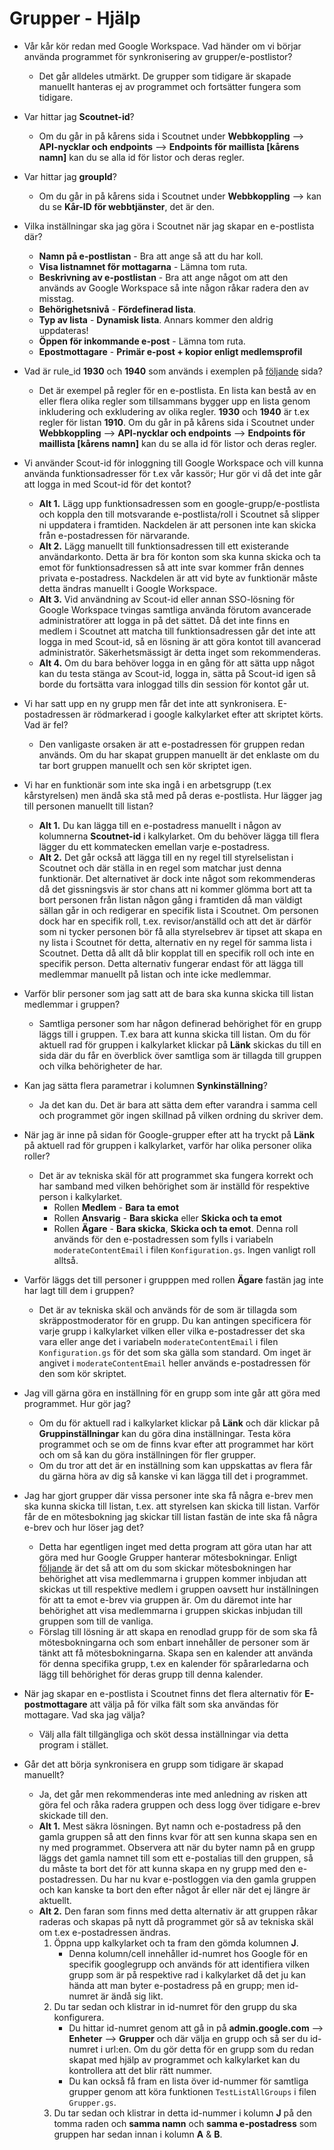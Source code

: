 # Grupper - Hjälp
* Vår kår kör redan med Google Workspace. Vad händer om vi börjar använda programmet för synkronisering av grupper/e-postlistor?
  - Det går alldeles utmärkt. De grupper som tidigare är skapade manuellt hanteras ej av programmet och fortsätter fungera som tidigare.

* Var hittar jag **Scoutnet-id**?
  - Om du går in på kårens sida i Scoutnet under **Webbkoppling** --> **API-nycklar och endpoints** --> **Endpoints för maillista [kårens namn]** kan du se alla id för listor och deras regler.

* Var hittar jag **groupId**?
  - Om du går in på kårens sida i Scoutnet under **Webbkoppling** --> kan du se **Kår-ID för webbtjänster**, det är den.

* Vilka inställningar ska jag göra i Scoutnet när jag skapar en e-postlista där?
  - **Namn på e-postlistan** - Bra att ange så att du har koll.
  - **Visa listnamnet för mottagarna** - Lämna tom ruta.
  - **Beskrivning av e-postlistan** - Bra att ange något om att den används av Google Workspace så inte någon råkar radera den av misstag.
  - **Behörighetsnivå** - **Fördefinerad lista**.
  - **Typ av lista** - **Dynamisk lista**. Annars kommer den aldrig uppdateras!
  - **Öppen för inkommande e-post** - Lämna tom ruta.
  - **Epostmottagare** - **Primär e-post + kopior enligt medlemsprofil**

* Vad är rule_id **1930** och **1940** som används i exemplen på [följande](./Grupper-Hur-gör-jag-för-att) sida?
  - Det är exempel på regler för en e-postlista. En lista kan bestå av en eller flera olika regler som tillsammans bygger upp en lista genom inkludering och exkludering av olika regler. **1930** och **1940** är t.ex regler för listan **1910**. Om du går in på kårens sida i Scoutnet under **Webbkoppling** --> **API-nycklar och endpoints** --> **Endpoints för maillista [kårens namn]** kan du se alla id för listor och deras regler.

* Vi använder Scout-id för inloggning till Google Workspace och vill kunna använda funktionsadresser för t.ex vår kassör; Hur gör vi då det inte går att logga in med Scout-id för det kontot?
  - **Alt 1.** Lägg upp funktionsadressen som en google-grupp/e-postlista och koppla den till motsvarande e-postlista/roll i Scoutnet så slipper ni uppdatera i framtiden. Nackdelen är att personen inte kan skicka från e-postadressen för närvarande.
  - **Alt 2.** Lägg manuellt till funktionsadressen till ett existerande användarkonto. Detta är bra för konton som ska kunna skicka och ta emot för funktionsadressen så att inte svar kommer från dennes privata e-postadress. Nackdelen är att vid byte av funktionär måste detta ändras manuellt i Google Workspace.  
  - **Alt 3.** Vid användning av Scout-id eller annan SSO-lösning för Google Workspace tvingas samtliga använda förutom avancerade administratörer att logga in på det sättet. Då det inte finns en medlem i Scoutnet att matcha till funktionsadressen går det inte att logga in med Scout-id, så en lösning är att göra kontot till avancerad administratör. Säkerhetsmässigt är detta inget som rekommenderas.
  - **Alt 4.** Om du bara behöver logga in en gång för att sätta upp något kan du testa stänga av Scout-id, logga in, sätta på Scout-id igen så borde du fortsätta vara inloggad tills din session för kontot går ut.

* Vi har satt upp en ny grupp men får det inte att synkronisera. E-postadressen är rödmarkerad
i google kalkylarket efter att skriptet körts. Vad är fel?
  - Den vanligaste orsaken är att e-postadressen för gruppen redan används. Om du har skapat
gruppen manuellt är det enklaste om du tar bort gruppen manuellt och sen kör skriptet igen.

* Vi har en funktionär som inte ska ingå i en arbetsgrupp (t.ex kårstyrelsen) men ändå ska stå
med på deras e-postlista. Hur lägger jag till personen manuellt till listan?
  - **Alt 1.** Du kan lägga till en e-postadress manuellt i någon av kolumnerna **Scoutnet-id** i kalkylarket. Om du behöver lägga till flera lägger du ett kommatecken emellan varje e-postadress.
  - **Alt 2.** Det går också att lägga till en ny regel till styrelselistan i Scoutnet och där
  ställa in en regel som matchar just denna funktionär. Det alternativet är dock inte något
  som rekommenderas då det gissningsvis är stor chans att ni kommer glömma bort att ta bort
  personen från listan någon gång i framtiden då man väldigt sällan går in och redigerar en
  specifik lista i Scoutnet. Om personen dock har en specifik roll, t.ex. revisor/anställd och
  att det är därför som ni tycker personen bör få alla styrelsebrev är tipset att skapa en ny
  lista i Scoutnet för detta, alternativ en ny regel för samma lista i Scoutnet. Detta då allt
  då blir kopplat till en specifik roll och inte en specifik person. Detta alternativ fungerar
  endast för att lägga till medlemmar manuellt på listan och inte icke medlemmar.

* Varför blir personer som jag satt att de bara ska kunna skicka till listan medlemmar i gruppen?
  - Samtliga personer som har någon definerad behörighet för en grupp läggs till i gruppen. T.ex bara att kunna skicka till listan. Om du för aktuell rad för gruppen i kalkylarket klickar på **Länk** skickas du till en sida där du får en överblick över samtliga som är tillagda till gruppen och vilka behörigheter de har.

* Kan jag sätta flera parametrar i kolumnen **Synkinställning**?
  - Ja det kan du. Det är bara att sätta dem efter varandra i samma cell och programmet gör ingen skillnad på vilken ordning du skriver dem.

* När jag är inne på sidan för Google-grupper efter att ha tryckt på **Länk** på aktuell rad för gruppen i kalkylarket, varför har olika personer olika roller?
  - Det är av tekniska skäl för att programmet ska fungera korrekt och har samband med vilken behörighet som är inställd för respektive person i kalkylarket.
    - Rollen **Medlem** - **Bara ta emot**
    - Rollen **Ansvarig** - **Bara skicka** eller **Skicka och ta emot**
    - Rollen **Ägare** - **Bara skicka**, **Skicka och ta emot**. Denna roll används för den e-postadressen som fylls i variabeln `moderateContentEmail` i filen `Konfiguration.gs`. Ingen vanligt roll alltså.

* Varför läggs det till personer i grupppen med rollen **Ägare** fastän jag inte har lagt till dem i gruppen?
  - Det är av tekniska skäl och används för de som är tillagda som skräppostmoderator för en grupp. Du kan antingen specificera för varje grupp i kalkylarket vilken eller vilka e-postadresser det ska vara eller ange det i variabeln `moderateContentEmail` i filen `Konfiguration.gs` för det som ska gälla som standard. Om inget är angivet i `moderateContentEmail` heller används e-postadressen för den som kör skriptet.

* Jag vill gärna göra en inställning för en grupp som inte går att göra med programmet. Hur gör jag?
  - Om du för aktuell rad i kalkylarket klickar på **Länk** och där klickar på **Gruppinställningar** kan du göra dina inställningar. Testa köra programmet och se om de finns kvar efter att programmet har kört och om så kan du göra inställningen för fler grupper.
  - Om du tror att det är en inställning som kan uppskattas av flera får du gärna höra av dig så kanske vi kan lägga till det i programmet.

* Jag har gjort grupper där vissa personer inte ska få några e-brev men ska kunna skicka till listan, t.ex. att styrelsen kan skicka till listan. Varför får de en mötesbokning jag skickar till listan fastän de inte ska få några e-brev och hur löser jag det?
  - Detta har egentligen inget med detta program att göra utan har att göra med hur Google Grupper hanterar mötesbokningar. Enligt [följande](https://support.google.com/calendar/answer/172013?hl=en) är det så att om du som skickar mötesbokningen har behörighet att visa medlemmarna i gruppen kommer inbjudan att skickas ut till respektive medlem i gruppen oavsett hur inställningen för att ta emot e-brev via gruppen är. Om du däremot inte har behörighet att visa medlemmarna i gruppen skickas inbjudan till gruppen som till de vanliga.
  - Förslag till lösning är att skapa en renodlad grupp för de som ska få mötesbokningarna och som enbart innehåller de personer som är tänkt att få mötesbokningarna.
  Skapa sen en kalender att använda för denna specifika grupp, t.ex en kalender för spårarledarna och lägg till behörighet för deras grupp till denna kalender.

* När jag skapar en e-postlista i Scoutnet finns det flera alternativ för **E-postmottagare** att välja på för vilka fält som ska användas för mottagare. Vad ska jag välja?
  - Välj alla fält tillgängliga och sköt dessa inställningar via detta program i stället.

* Går det att börja synkronisera en grupp som tidigare är skapad manuellt?
  - Ja, det går men rekommenderas inte med anledning av risken att göra fel och råka radera gruppen och dess logg över tidigare e-brev skickade till den.
  - **Alt 1.** Mest säkra lösningen. Byt namn och e-postadress på den gamla gruppen så att den finns kvar för att sen kunna skapa sen en ny med programmet. Observera att när du byter namn på en grupp läggs det gamla namnet till som ett e-postalias till den gruppen, så du måste ta bort det för att kunna skapa en ny grupp med den e-postadressen. Du har nu kvar e-postloggen via den gamla gruppen och kan kanske ta bort den efter något år eller när det ej längre är aktuellt.
  - **Alt 2.** Den faran som finns med detta alternativ är att gruppen råkar raderas och skapas på nytt då programmet gör så av tekniska skäl om t.ex e-postadressen ändras.
    1. Öppna upp kalkylarket och ta fram den gömda kolumnen **J**.
       - Denna kolumn/cell innehåller id-numret hos Google för en specifik googlegrupp och används för att identifiera vilken grupp som är på respektive rad i kalkylarket då det ju kan hända att man byter e-postadress på en grupp; men id-numret är ändå sig likt.
    1. Du tar sedan och klistrar in id-numret för den grupp du ska konfigurera.
        - Du hittar id-numret genom att gå in på **admin.google.com** --> **Enheter** --> **Grupper** och där välja en grupp och så ser du id-numret i url:en. Om du gör detta för en grupp som du redan skapat med hjälp av programmet och kalkylarket kan du kontrollera att det blir rätt nummer.
        - Du kan också få fram en lista över id-nummer för samtliga grupper genom att köra funktionen `TestListAllGroups` i filen `Grupper.gs`.
    1. Du tar sedan och klistrar in detta id-nummer i kolumn **J** på den tomma raden och **samma namn** och **samma e-postadress** som gruppen har sedan innan i kolumn **A** & **B**.

